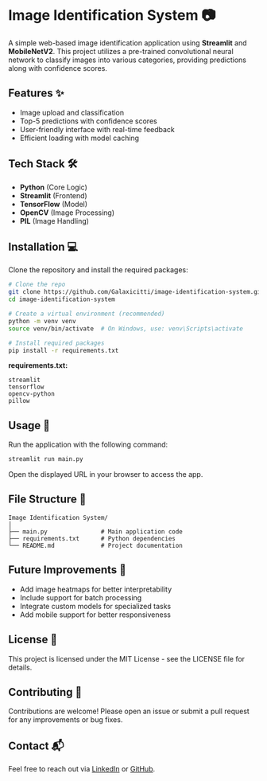 # Image Identification System 📷

A simple web-based image identification application using **Streamlit** and **MobileNetV2**. This project utilizes a pre-trained convolutional neural network to classify images into various categories, providing predictions along with confidence scores.

## Features ✨

* Image upload and classification
* Top-5 predictions with confidence scores
* User-friendly interface with real-time feedback
* Efficient loading with model caching

## Tech Stack 🛠️

* **Python** (Core Logic)
* **Streamlit** (Frontend)
* **TensorFlow** (Model)
* **OpenCV** (Image Processing)
* **PIL** (Image Handling)

## Installation 💻

Clone the repository and install the required packages:

```bash
# Clone the repo
git clone https://github.com/Galaxicitti/image-identification-system.git
cd image-identification-system

# Create a virtual environment (recommended)
python -m venv venv
source venv/bin/activate  # On Windows, use: venv\Scripts\activate

# Install required packages
pip install -r requirements.txt
```

**requirements.txt:**

```
streamlit
tensorflow
opencv-python
pillow
```

## Usage 🚀

Run the application with the following command:

```bash
streamlit run main.py
```

Open the displayed URL in your browser to access the app.

## File Structure 📂

```
Image Identification System/
│
├── main.py               # Main application code
├── requirements.txt      # Python dependencies
└── README.md             # Project documentation
```

## Future Improvements 🌱

* Add image heatmaps for better interpretability
* Include support for batch processing
* Integrate custom models for specialized tasks
* Add mobile support for better responsiveness

## License 📄

This project is licensed under the MIT License - see the LICENSE file for details.

## Contributing 🤝

Contributions are welcome! Please open an issue or submit a pull request for any improvements or bug fixes.

## Contact 📬

Feel free to reach out via [LinkedIn](www.linkedin.com/in/galaxy-rawat) or [GitHub](https://github.com/Galaxicitti).
